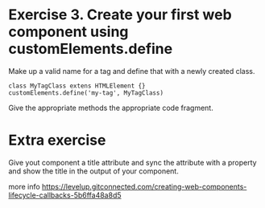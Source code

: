 # Exercise 3. Create your first web component using customElements.define

Make up a valid name for a tag and define that with a newly created class. 
```
class MyTagClass extens HTMLElement {}
customElements.define('my-tag', MyTagClass)
```
Give the appropriate methods the appropriate code fragment. 


# Extra exercise
Give yout component a title attribute and sync the attribute with a property and 
show the title in the output of your component. 

more info
https://levelup.gitconnected.com/creating-web-components-lifecycle-callbacks-5b6ffa48a8d5





